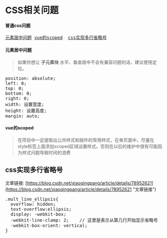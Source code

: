 # CSS相关问题 #
#### 普通css问题 ####
<pre>
<a href="#ElementContent">元素居中问题</a> <a href="#VUEscoped">vue的scoped</a>  <a href="#multEllipsis">css实现多行省略号</a>
</pre>


#### <div id="ElementContent">元素居中问题</div> ####
> 如果你想让 **子元素块** 水平、垂直居中不会有兼容问题的话，建议使用定位。
<pre>
position: absolute;
left: 0;
top: 0;
bottom: 0;
right: 0;
width: 设置宽度;
height: 设置高度;
margin: auto;
</pre>

#### <div id="VUEscoped">vue的scoped</div> ####
> 在项目中一定提取出公共样式和插件的常用样式，在单页面中，尽量在style标签上面添加scoped区域设置样式。否则在以后的维护中很有可能因为样式问题导致时间的浪费

#### <h2 id="multEllipsis">css实现多行省略号</h2> ####
文章链接: [https://blog.csdn.net/xiaoqingpang/article/details/78952621](https://blog.csdn.net/xiaoqingpang/article/details/78952621 "文章链接")
<pre>
.mult_line_ellipsis{
  overflow: hidden;
  text-overflow:ellipsis;
  display: -webkit-box;
  -webkit-line-clamp: 2;	// 这里是表示从第几行开始显示省略号
  -webkit-box-orient: vertical;
}
</pre>